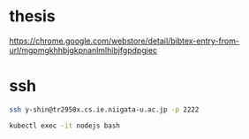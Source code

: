 # thesis

<https://chrome.google.com/webstore/detail/bibtex-entry-from-url/mgpmgkhhbjgkpnanlmlhibjfgpdpgjec>

# ssh

```sh
ssh y-shin@tr2950x.cs.ie.niigata-u.ac.jp -p 2222

kubectl exec -it nodejs bash
```
